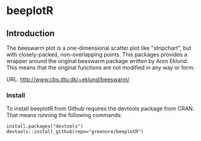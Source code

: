 beeplotR
========

## Introduction
The beeswarm plot is a one-dimensional scatter plot like "stripchart", but with closely-packed, non-overlapping points. This packages provides a wrapper around the original beeswarm package written by Aron Eklund. This means that the original functions are not modified in any way or form.

URL: http://www.cbs.dtu.dk/~eklund/beeswarm/

### Install 

To install beeplotR from Github requires the devtools package from CRAN. That means running the following commands:

```
install.packages("devtools")
devtools::install_github(repo="greenore/beeplotR")
```
